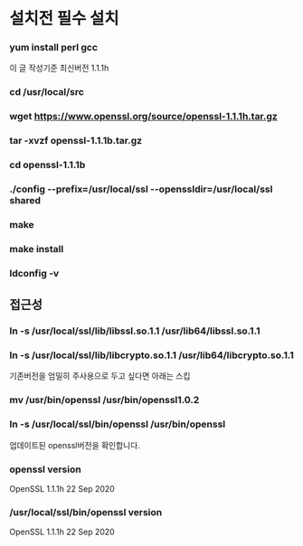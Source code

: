 # 설치전 필수 설치

### yum install perl gcc


이 글 작성기준 최신버전 1.1.1h 

 

### cd /usr/local/src

### wget https://www.openssl.org/source/openssl-1.1.1h.tar.gz

### tar -xvzf openssl-1.1.1b.tar.gz

### cd openssl-1.1.1b

### ./config --prefix=/usr/local/ssl --openssldir=/usr/local/ssl shared

### make

### make install

 

 
### ldconfig -v

 

## 접근성

### ln -s /usr/local/ssl/lib/libssl.so.1.1 /usr/lib64/libssl.so.1.1

### ln -s /usr/local/ssl/lib/libcrypto.so.1.1 /usr/lib64/libcrypto.so.1.1

 

 

기존버전을 엄밀히 주사용으로 두고 싶다면 아래는 스킵

### mv /usr/bin/openssl /usr/bin/openssl1.0.2

### ln -s /usr/local/ssl/bin/openssl /usr/bin/openssl

 

업데이트된 openssl버전을 확인합니다.

### openssl version

OpenSSL 1.1.1h  22 Sep 2020



### /usr/local/ssl/bin/openssl version

OpenSSL 1.1.1h  22 Sep 2020

